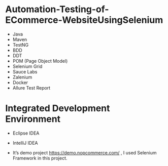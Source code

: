 # Automation-Testing-of-ECommerce-WebsiteUsingSelenium
- Java
- Maven
- TestNG
- BDD
- DDT 
- POM (Page Object Model)
- Selenium Grid
- Sauce Labs
- Zalenium 
- Docker
- Allure Test Report
# Integrated Development Environment 
- Eclipse IDEA
- IntelliJ IDEA

- It’s demo project https://demo.nopcommerce.com/ , I used Selenium Framework in this project.

